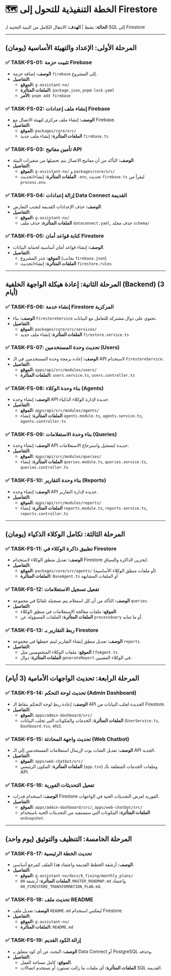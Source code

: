 # 🗺️ الخطة التنفيذية للتحول إلى Firestore

**الحالة:** نشط | **الهدف:** الانتقال الكامل من البنية التحتية لـ SQL إلى Firestore

---

## المرحلة الأولى: الإعداد والتهيئة الأساسية (يومان)

### ✅ TASK-FS-01: تثبيت حزمة Firebase
- **الوصف:** إضافة حزمة `firebase` إلى المشروع.
- **التفاصيل:**
  - **الموقع:** `g-assistant-nx/`
  - **الملفات المتأثرة:** `package.json`, `pnpm-lock.yaml`
  - **الأمر:** `pnpm add firebase`

### ✅ TASK-FS-02: إنشاء ملف إعدادات Firebase
- **الوصف:** إنشاء ملف مركزي لتهيئة الاتصال مع Firebase.
- **التفاصيل:**
  - **الموقع:** `packages/core/src/`
  - **الملفات المتأثرة:** إنشاء ملف جديد `firebase.ts`

### ✅ TASK-FS-03: تأمين مفاتيح API
- **الوصف:** التأكد من أن مفاتيح الاتصال يتم تحميلها من متغيرات البيئة.
- **التفاصيل:**
  - **الموقع:** `g-assistant-nx/` و `packages/core/src/`
  - **الملفات المتأثرة:** إنشاء/تحديث `.env`, تحديث `firebase.ts` ليقرأ من `process.env`.

### ✅ TASK-FS-04: إزالة إعدادات Data Connect القديمة
- **الوصف:** حذف الإعدادات القديمة لتجنب التعارض.
- **التفاصيل:**
  - **الموقع:** `g-assistant-nx/`
  - **الملفات المتأثرة:** حذف ملف `dataconnect.yaml`, حذف مجلد `schema/`

### ✅ TASK-FS-05: كتابة قواعد أمان Firestore
- **الوصف:** إنشاء قواعد أمان أساسية لحماية البيانات.
- **التفاصيل:**
  - **الموقع:** جذر المشروع (بجانب `firebase.json`)
  - **الملفات المتأثرة:** إنشاء/تحديث `firestore.rules`

---

## المرحلة الثانية: إعادة هيكلة الواجهة الخلفية (Backend) (3 أيام)

### ✅ TASK-FS-06: إنشاء خدمة Firestore المركزية
- **الوصف:** بناء `FirestoreService` تحتوي على دوال مشتركة للتعامل مع البيانات.
- **التفاصيل:**
  - **الموقع:** `packages/core/src/services/`
  - **الملفات المتأثرة:** إنشاء ملف جديد `firestore.service.ts`

### ✅ TASK-FS-07: تحديث وحدة المستخدمين (Users)
- **الوصف:** إعادة برمجة وحدة المستخدمين في الـ API لاستخدام `FirestoreService`.
- **التفاصيل:**
  - **الموقع:** `apps/api/src/modules/users/`
  - **الملفات المتأثرة:** `users.service.ts`, `users.controller.ts`

### ✅ TASK-FS-08: بناء وحدة الوكلاء (Agents)
- **الوصف:** إنشاء وحدة API جديدة لإدارة الوكلاء الذكياء.
- **التفاصيل:**
  - **الموقع:** `apps/api/src/modules/agents/`
  - **الملفات المتأثرة:** إنشاء `agents.module.ts`, `agents.service.ts`, `agents.controller.ts`

### ✅ TASK-FS-09: بناء وحدة الاستعلامات (Queries)
- **الوصف:** إنشاء وحدة API جديدة لتسجيل واسترجاع الاستعلامات.
- **التفاصيل:**
  - **الموقع:** `apps/api/src/modules/queries/`
  - **الملفات المتأثرة:** إنشاء `queries.module.ts`, `queries.service.ts`, `queries.controller.ts`

### ✅ TASK-FS-10: بناء وحدة التقارير (Reports)
- **الوصف:** إنشاء وحدة API جديدة لإدارة التقارير.
- **التفاصيل:**
  - **الموقع:** `apps/api/src/modules/reports/`
  - **الملفات المتأثرة:** إنشاء `reports.module.ts`, `reports.service.ts`, `reports.controller.ts`

---

## المرحلة الثالثة: تكامل الوكلاء الذكياء (يومان)

### ✅ TASK-FS-11: تطبيق ذاكرة الوكلاء في Firestore
- **الوصف:** تعديل منطق الوكلاء لاستخدام Firestore لتخزين الذاكرة والسياق.
- **التفاصيل:**
  - **الموقع:** `packages/core/src/agents/` (أو ملفات منطق الوكلاء الأساسية)
  - **الملفات المتأثرة:** `BaseAgent.ts` أو الملفات المشابهة

### ✅ TASK-FS-12: تفعيل تسجيل الاستعلامات
- **الوصف:** التأكد من أن كل استعلام يتم تسجيله تلقائيًا في مجموعة `queries`.
- **التفاصيل:**
  - **الموقع:** ملفات معالجة الاستعلامات في منطق الوكلاء.
  - **الملفات المتأثرة:** الملفات المسؤولة عن `processQuery` أو ما شابه.

### ✅ TASK-FS-13: ربط التقارير بـ Firestore
- **الوصف:** تعديل منطق إنشاء التقارير ليتم حفظها في مجموعة `reports`.
- **التفاصيل:**
  - **الموقع:** ملفات الوكلاء المتخصصين مثل `CfoAgent.ts`.
  - **الملفات المتأثرة:** دوال `generateReport` في الوكلاء المعنيين.

---

## المرحلة الرابعة: تحديث الواجهات الأمامية (3 أيام)

### ✅ TASK-FS-14: تحديث لوحة التحكم (Admin Dashboard)
- **الوصف:** إعادة ربط لوحة التحكم بنقاط الـ API الجديدة لجلب البيانات من Firestore.
- **التفاصيل:**
  - **الموقع:** `apps/admin-dashboard/src/`
  - **الملفات المتأثرة:** الخدمات والمكونات التي تجلب البيانات (`UserService.ts`, `Dashboard.tsx`, etc).

### ✅ TASK-FS-15: تحديث واجهة المحادثة (Web Chatbot)
- **الوصف:** تعديل الشات بوت لإرسال استعلامات المستخدمين إلى الـ API الجديد.
- **التفاصيل:**
  - **الموقع:** `apps/web-chatbot/src/`
  - **الملفات المتأثرة:** المكون الرئيسي (`app.tsx`) وملفات الخدمات المتعلقة بالـ API.

### ✅ TASK-FS-16: تفعيل التحديثات الفورية
- **الوصف:** استخدام قدرات Firestore الفورية لعرض التحديثات الحية في الواجهات.
- **التفاصيل:**
  - **الموقع:** `apps/admin-dashboard/src/`, `apps/web-chatbot/src/`
  - **الملفات المتأثرة:** المكونات التي ستستفيد من التحديثات الحية باستخدام `onSnapshot`.

---

## المرحلة الخامسة: التنظيف والتوثيق (يوم واحد)

### ✅ TASK-FS-17: تحديث الخطة الرئيسية
- **الوصف:** أرشفة الخطط القديمة واعتماد هذا الملف كمرجع أساسي.
- **التفاصيل:**
  - **الموقع:** `g-assistant-nx/docs/6_fixing/monthly_plans/`
  - **الملفات المتأثرة:** أرشفة `00_MASTER_ROADMAP.md` واعتماد `00_FIRESTORE_TRANSFORMATION_PLAN.md`.

### ✅ TASK-FS-18: تحديث ملف README
- **الوصف:** تعديل ملف `README.md` ليعكس استخدام Firestore.
- **التفاصيل:**
  - **الموقع:** `g-assistant-nx/`
  - **الملفات المتأثرة:** `README.md`

### ✅ TASK-FS-19: إزالة الكود القديم
- **الوصف:** البحث عن أي كود متعلق بـ Data Connect أو PostgreSQL وحذفه.
- **التفاصيل:**
  - **الموقع:** كامل مساحة العمل.
  - **الملفات المتأثرة:** أي ملفات ما زالت تستورد أو تستخدم اتصالات SQL القديمة.
